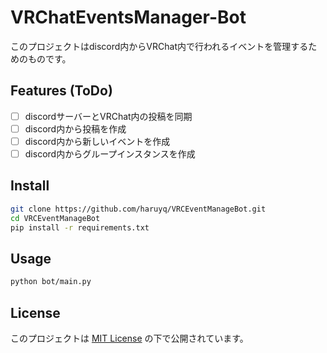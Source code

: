 # VRChatEventsManager-Bot

このプロジェクトはdiscord内からVRChat内で行われるイベントを管理するためのものです。

## Features (ToDo)
- [ ] discordサーバーとVRChat内の投稿を同期
- [ ] discord内から投稿を作成
- [ ] discord内から新しいイベントを作成
- [ ] discord内からグループインスタンスを作成

## Install

```bash
git clone https://github.com/haruyq/VRCEventManageBot.git
cd VRCEventManageBot
pip install -r requirements.txt
````

## Usage

```bash
python bot/main.py
```

## License

このプロジェクトは [MIT License](LICENSE) の下で公開されています。
